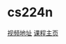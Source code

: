 # cs224n
[视频地址](https://www.bilibili.com/video/BV1d6421f7oW)
[课程主页](https://web.stanford.edu/class/cs224n/)
